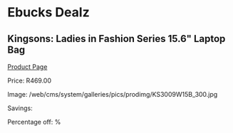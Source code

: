 
# Ebucks Dealz
## Kingsons: Ladies in Fashion Series 15.6" Laptop Bag
[Product Page](https://www.ebucks.com/web/shop/productSelected.do?prodId=642109458&catId=714948688)

Price: R469.00

Image: /web/cms/system/galleries/pics/prodimg/KS3009W15B_300.jpg

Savings: 

Percentage off: %
	